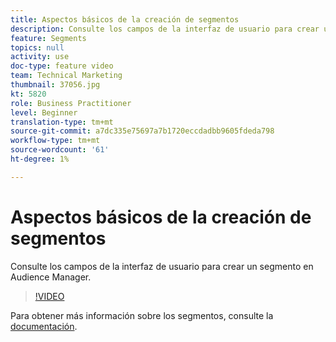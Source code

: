 ```yaml
---
title: Aspectos básicos de la creación de segmentos
description: Consulte los campos de la interfaz de usuario para crear un segmento en Audience Manager.
feature: Segments
topics: null
activity: use
doc-type: feature video
team: Technical Marketing
thumbnail: 37056.jpg
kt: 5820
role: Business Practitioner
level: Beginner
translation-type: tm+mt
source-git-commit: a7dc335e75697a7b1720eccdadbb9605fdeda798
workflow-type: tm+mt
source-wordcount: '61'
ht-degree: 1%

---
```



# Aspectos básicos de la creación de segmentos

Consulte los campos de la interfaz de usuario para crear un segmento en Audience Manager.

>[!VIDEO](https://video.tv.adobe.com/v/37056/?quality=12&learn=on)

Para obtener más información sobre los segmentos, consulte la [documentación](https://docs.adobe.com/content/help/en/audience-manager/user-guide/features/segments/segments-purpose.html).
